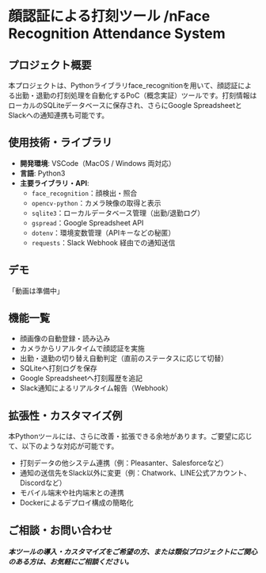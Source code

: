 # 顔認証による打刻ツール /nFace Recognition Attendance System
## プロジェクト概要

本プロジェクトは、Pythonライブラリface_recognitionを用いて、顔認証による出勤・退勤の打刻処理を自動化するPoC（概念実証）ツールです。打刻情報はローカルのSQLiteデータベースに保存され、さらにGoogle SpreadsheetとSlackへの通知連携も可能です。

## 使用技術・ライブラリ

- **開発環境**: VSCode（MacOS / Windows 両対応）
- **言語**: Python3
- **主要ライブラリ・API**:  
  - `face_recognition`：顔検出・照合  
  - `opencv-python`：カメラ映像の取得と表示 
  - `sqlite3`：ローカルデータベース管理（出勤/退勤ログ）
  - `gspread`：Google Spreadsheet API 
  - `dotenv`：環境変数管理（APIキーなどの秘匿）
  - `requests`：Slack Webhook 経由での通知送信

## デモ

「動画は準備中」

## 機能一覧

  - 顔画像の自動登録・読み込み
  - カメラからリアルタイムで顔認証を実施
  - 出勤・退勤の切り替え自動判定（直前のステータスに応じて切替）
  - SQLiteへ打刻ログを保存
  - Google Spreadsheetへ打刻履歴を追記
  - Slack通知によるリアルタイム報告（Webhook）


## 拡張性・カスタマイズ例

本Pythonツールには、さらに改善・拡張できる余地があります。ご要望に応じて、以下のような対応が可能です。

  - 打刻データの他システム連携（例：Pleasanter、Salesforceなど）
  - 通知の送信先をSlack以外に変更（例：Chatwork、LINE公式アカウント、Discordなど）
  - モバイル端末や社内端末との連携
  - Dockerによるデプロイ構成の簡略化

## ご相談・お問い合わせ

##### 本ツールの導入・カスタマイズをご希望の方、または類似プロジェクトにご関心のある方は、お気軽にご相談ください。





